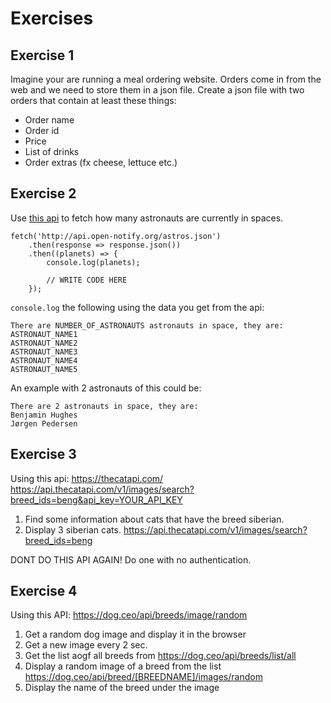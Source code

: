 # Exercises

## Exercise 1

Imagine your are running a meal ordering website.
Orders come in from the web and we need to store them in a json file.
Create a json file with two orders that contain at least these things:

- Order name
- Order id
- Price
- List of drinks
- Order extras (fx cheese, lettuce etc.)


## Exercise 2
Use [this api](http://api.open-notify.org/astros.json) to fetch how many astronauts are currently in spaces. 

```
fetch('http://api.open-notify.org/astros.json')
    .then(response => response.json())
    .then((planets) => {
        console.log(planets);

        // WRITE CODE HERE
    });
```

`console.log` the following using the data you get from the api:

```
There are NUMBER_OF_ASTRONAUTS astronauts in space, they are:
ASTRONAUT_NAME1
ASTRONAUT_NAME2
ASTRONAUT_NAME3
ASTRONAUT_NAME4
ASTRONAUT_NAME5
```

An example with 2 astronauts of this could be:

```
There are 2 astronauts in space, they are:
Benjamin Hughes
Jørgen Pedersen
```

## Exercise 3
Using this api: https://thecatapi.com/
https://api.thecatapi.com/v1/images/search?breed_ids=beng&api_key=YOUR_API_KEY
1. Find some information about cats that have the breed siberian.
2. Display 3 siberian cats.
https://api.thecatapi.com/v1/images/search?breed_ids=beng

DONT DO THIS API AGAIN! Do one with no authentication.

## Exercise 4
Using this API: https://dog.ceo/api/breeds/image/random

1. Get a random dog image and display it in the browser
2. Get a new image every 2 sec.
3. Get the list aogf all breeds from https://dog.ceo/api/breeds/list/all
4. Display a random image of a breed from the list https://dog.ceo/api/breed/[BREEDNAME]/images/random
5. Display the name of the breed under the image